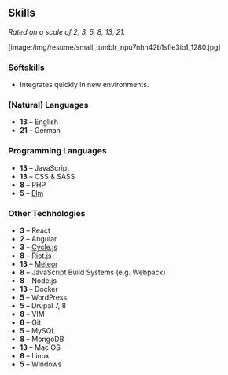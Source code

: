 ## Skills

_Rated on a scale of 2, 3, 5, 8, 13, 21._

[image:/img/resume/small_tumblr_npu7nhn42b1sfie3io1_1280.jpg]

### Softskills

* Integrates quickly in new environments.

### (Natural) Languages

* **13** – English
* **21** – German

### Programming Languages

* **13** – JavaScript
* **13** – CSS & SASS
* **8** – PHP
* **5** – [Elm](elm-lang.org)

### Other Technologies

* **3** – React
* **2** – Angular
* **3** – [Cycle.js](http://cycle.js.org/)
* **8** – [Riot.js](riotjs.com)
* **13** – [Meteor](meteor.com)
* **8** – JavaScript Build Systems (e.g. Webpack)
* **8** – Node.js
* **13** – Docker
* **5** – WordPress
* **5** – Drupal 7, 8
* **8** – VIM
* **8** – Git
* **5** – MySQL
* **8** – MongoDB
* **13** – Mac OS
* **8** – Linux
* **5** – Windows

